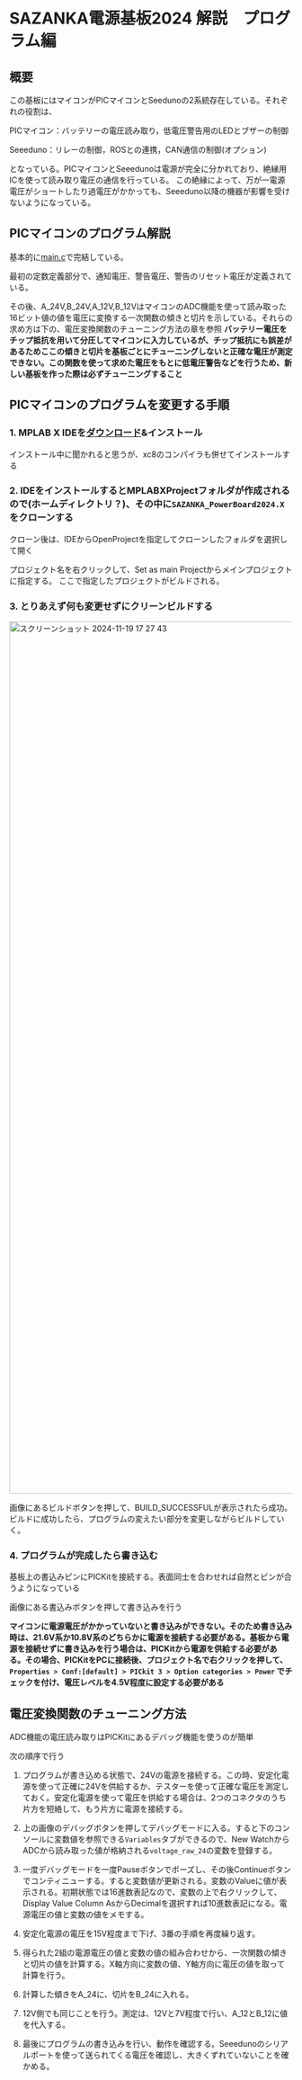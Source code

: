 # SAZANKA電源基板2024 解説　プログラム編
## 概要
この基板にはマイコンがPICマイコンとSeedunoの2系統存在している。それぞれの役割は、

PICマイコン：バッテリーの電圧読み取り，低電圧警告用のLEDとブザーの制御

Seeeduno：リレーの制御，ROSとの連携，CAN通信の制御(オプション)

となっている。PICマイコンとSeeedunoは電源が完全に分かれており、絶縁用ICを使って読み取り電圧の通信を行っている。
この絶縁によって、万が一電源電圧がショートしたり過電圧がかかっても、Seeeduno以降の機器が影響を受けないようになっている。

## PICマイコンのプログラム解説
基本的に[main.c](プログラム/SAZANKA_PowerBoard2024.X/main.c)で完結している。

最初の定数定義部分で、通知電圧、警告電圧、警告のリセット電圧が定義されている。

その後、A_24V,B_24V,A_12V,B_12VはマイコンのADC機能を使って読み取った16ビット値の値を電圧に変換する一次関数の傾きと切片を示している。それらの求め方は下の、電圧変換関数のチューニング方法の章を参照
__バッテリー電圧をチップ抵抗を用いて分圧してマイコンに入力しているが、チップ抵抗にも誤差があるためここの傾きと切片を基板ごとにチューニングしないと正確な電圧が測定できない。この関数を使って求めた電圧をもとに低電圧警告などを行うため、新しい基板を作った際は必ずチューニングすること__

## PICマイコンのプログラムを変更する手順
### 1. MPLAB X IDEを[ダウンロード](https://www.microchip.com/en-us/tools-resources/develop/mplab-x-ide#tabs)&インストール

インストール中に聞かれると思うが、xc8のコンパイラも併せてインストールする

### 2. IDEをインストールするとMPLABXProjectフォルダが作成されるので(ホームディレクトリ？)、その中に`SAZANKA_PowerBoard2024.X`をクローンする

クローン後は、IDEからOpenProjectを指定してクローンしたフォルダを選択して開く

プロジェクト名を右クリックして、Set as main Projectからメインプロジェクトに指定する。
ここで指定したプロジェクトがビルドされる。

### 3. とりあえず何も変更せずにクリーンビルドする
<img width="1552" alt="スクリーンショット 2024-11-19 17 27 43" src="https://github.com/user-attachments/assets/bfef8538-d312-41bc-9771-3a8cee602c53">

画像にあるビルドボタンを押して、BUILD_SUCCESSFULが表示されたら成功。
ビルドに成功したら、プログラムの変えたい部分を変更しながらビルドしていく。

### 4. プログラムが完成したら書き込む
基板上の書込みピンにPICKitを接続する。表面同士を合わせれば自然とピンが合うようになっている

画像にある書込みボタンを押して書き込みを行う

__マイコンに電源電圧がかかっていないと書き込みができない。そのため書き込み時は、21.6V系か10.8V系のどちらかに電源を接続する必要がある。基板から電源を接続せずに書き込みを行う場合は、PICKitから電源を供給する必要がある。その場合、PICKitをPCに接続後、プロジェクト名で右クリックを押して、`Properties > Conf:[default] > PICkit 3 > Option categories > Power` でチェックを付け、電圧レベルを4.5V程度に設定する必要がある__


## 電圧変換関数のチューニング方法
ADC機能の電圧読み取りはPICKitにあるデバッグ機能を使うのが簡単

次の順序で行う

1. プログラムが書き込める状態で、24Vの電源を接続する。この時、安定化電源を使って正確に24Vを供給するか、テスターを使って正確な電圧を測定しておく。安定化電源を使って電圧を供給する場合は、2つのコネクタのうち片方を短絡して、もう片方に電源を接続する。

2. 上の画像のデバッグボタンを押してデバッグモードに入る。すると下のコンソールに変数値を参照できる`Variables`タブができるので、New WatchからADCから読み取った値が格納される`voltage_raw_24`の変数を登録する。

3. 一度デバッグモードを一度Pauseボタンでポーズし、その後Continueボタンでコンティニューする。すると変数値が更新される。変数のValueに値が表示される。初期状態では16進数表記なので、変数の上で右クリックして、Display Value Column AsからDecimalを選択すれば10進数表記になる。電源電圧の値と変数の値をメモする。

4. 安定化電源の電圧を15V程度まで下げ、3番の手順を再度繰り返す。
5. 得られた2組の電源電圧の値と変数の値の組み合わせから、一次関数の傾きと切片の値を計算する。X軸方向に変数の値、Y軸方向に電圧の値を取って計算を行う。
6. 計算した傾きをA_24に、切片をB_24に入れる。
7. 12V側でも同じことを行う。測定は、12Vと7V程度で行い、A_12とB_12に値を代入する。
8. 最後にプログラムの書き込みを行い、動作を確認する。Seeedunoのシリアルポートを使って送られてくる電圧を確認し、大きくずれていないことを確かめる。
